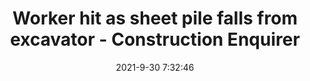 ---
"title": "Worker hit as sheet pile falls from excavator - Construction Enquirer"
"date": "2021-9-30 7:32:46"
"feed_name": "GOOGLENEWSCONSTRUCTION"
"feed_website": "https://news.google.com/search?q=construction%2Bincident&hl=en-US&gl=US&ceid=US:en"
"feed_rss": "https://news.google.com/rss/search?q=construction%2Bincident&hl=en-US&gl=US&ceid=US:en"
"link": "https://www.constructionenquirer.com/2021/09/30/worker-hit-as-sheet-pile-falls-from-excavator/"
"source": "{'href': 'https://www.constructionenquirer.com', 'title': 'Construction Enquirer'}"
"file": "_posts/2021-1-1-fde872f36336745d8ccc30f144e1f95fc44a634d.md"
"accident": "1"
"drilling": "0"
"dead": "0"
"injured": "1"
"arrested": "0"
"where": "construction site"
"causes": "hit"
"place": "construction enquirer"
"place_uri": "unknown place"
---